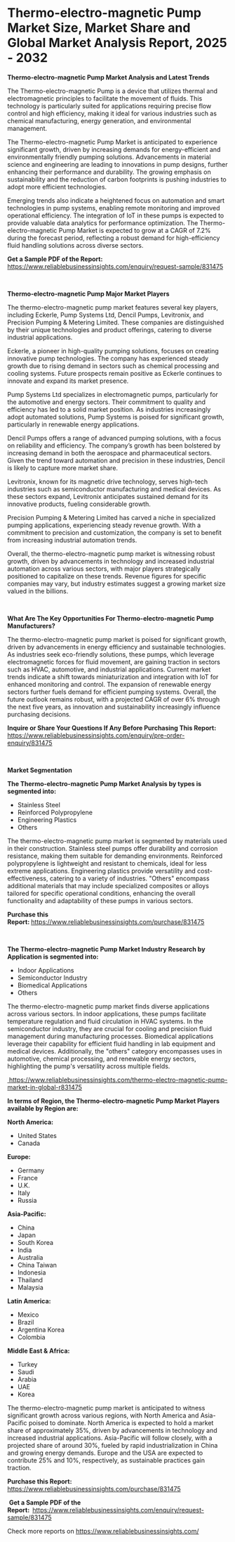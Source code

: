 <p><h1>Thermo-electro-magnetic Pump Market Size, Market Share and Global Market Analysis Report, 2025 - 2032</h1></p><p><strong>Thermo-electro-magnetic Pump Market Analysis and Latest Trends</strong></p>
<p><p>The Thermo-electro-magnetic Pump is a device that utilizes thermal and electromagnetic principles to facilitate the movement of fluids. This technology is particularly suited for applications requiring precise flow control and high efficiency, making it ideal for various industries such as chemical manufacturing, energy generation, and environmental management.</p><p>The Thermo-electro-magnetic Pump Market is anticipated to experience significant growth, driven by increasing demands for energy-efficient and environmentally friendly pumping solutions. Advancements in material science and engineering are leading to innovations in pump designs, further enhancing their performance and durability. The growing emphasis on sustainability and the reduction of carbon footprints is pushing industries to adopt more efficient technologies.</p><p>Emerging trends also indicate a heightened focus on automation and smart technologies in pump systems, enabling remote monitoring and improved operational efficiency. The integration of IoT in these pumps is expected to provide valuable data analytics for performance optimization. The Thermo-electro-magnetic Pump Market is expected to grow at a CAGR of 7.2% during the forecast period, reflecting a robust demand for high-efficiency fluid handling solutions across diverse sectors.</p></p>
<p><strong>Get a Sample PDF of the Report:&nbsp;</strong> <a href="https://www.reliablebusinessinsights.com/enquiry/request-sample/831475?utm_campaign=2811&utm_medium=2&utm_source=Github&utm_content=ia&utm_term=25032025&utm_id=thermo-electro-magnetic-pump">https://www.reliablebusinessinsights.com/enquiry/request-sample/831475</a></p>
<p>&nbsp;</p>
<p><strong>Thermo-electro-magnetic Pump Major Market Players</strong></p>
<p><p>The thermo-electro-magnetic pump market features several key players, including Eckerle, Pump Systems Ltd, Dencil Pumps, Levitronix, and Precision Pumping & Metering Limited. These companies are distinguished by their unique technologies and product offerings, catering to diverse industrial applications.</p><p>Eckerle, a pioneer in high-quality pumping solutions, focuses on creating innovative pump technologies. The company has experienced steady growth due to rising demand in sectors such as chemical processing and cooling systems. Future prospects remain positive as Eckerle continues to innovate and expand its market presence.</p><p>Pump Systems Ltd specializes in electromagnetic pumps, particularly for the automotive and energy sectors. Their commitment to quality and efficiency has led to a solid market position. As industries increasingly adopt automated solutions, Pump Systems is poised for significant growth, particularly in renewable energy applications.</p><p>Dencil Pumps offers a range of advanced pumping solutions, with a focus on reliability and efficiency. The company’s growth has been bolstered by increasing demand in both the aerospace and pharmaceutical sectors. Given the trend toward automation and precision in these industries, Dencil is likely to capture more market share.</p><p>Levitronix, known for its magnetic drive technology, serves high-tech industries such as semiconductor manufacturing and medical devices. As these sectors expand, Levitronix anticipates sustained demand for its innovative products, fueling considerable growth.</p><p>Precision Pumping & Metering Limited has carved a niche in specialized pumping applications, experiencing steady revenue growth. With a commitment to precision and customization, the company is set to benefit from increasing industrial automation trends.</p><p>Overall, the thermo-electro-magnetic pump market is witnessing robust growth, driven by advancements in technology and increased industrial automation across various sectors, with major players strategically positioned to capitalize on these trends. Revenue figures for specific companies may vary, but industry estimates suggest a growing market size valued in the billions.</p></p>
<p>&nbsp;</p>
<p><strong>What Are The Key Opportunities For Thermo-electro-magnetic Pump Manufacturers?</strong></p>
<p><p>The thermo-electro-magnetic pump market is poised for significant growth, driven by advancements in energy efficiency and sustainable technologies. As industries seek eco-friendly solutions, these pumps, which leverage electromagnetic forces for fluid movement, are gaining traction in sectors such as HVAC, automotive, and industrial applications. Current market trends indicate a shift towards miniaturization and integration with IoT for enhanced monitoring and control. The expansion of renewable energy sectors further fuels demand for efficient pumping systems. Overall, the future outlook remains robust, with a projected CAGR of over 6% through the next five years, as innovation and sustainability increasingly influence purchasing decisions.</p></p>
<p><strong>Inquire or Share Your Questions If Any Before Purchasing This Report:</strong> <a href="https://www.reliablebusinessinsights.com/enquiry/pre-order-enquiry/831475?utm_campaign=2811&utm_medium=2&utm_source=Github&utm_content=ia&utm_term=25032025&utm_id=thermo-electro-magnetic-pump">https://www.reliablebusinessinsights.com/enquiry/pre-order-enquiry/831475</a></p>
<p>&nbsp;</p>
<p><strong>Market Segmentation</strong></p>
<p><strong>The Thermo-electro-magnetic Pump Market Analysis by types is segmented into:</strong></p>
<p><ul><li>Stainless Steel</li><li>Reinforced Polypropylene</li><li>Engineering Plastics</li><li>Others</li></ul></p>
<p><p>The thermo-electro-magnetic pump market is segmented by materials used in their construction. Stainless steel pumps offer durability and corrosion resistance, making them suitable for demanding environments. Reinforced polypropylene is lightweight and resistant to chemicals, ideal for less extreme applications. Engineering plastics provide versatility and cost-effectiveness, catering to a variety of industries. "Others" encompass additional materials that may include specialized composites or alloys tailored for specific operational conditions, enhancing the overall functionality and adaptability of these pumps in various sectors.</p></p>
<p><strong>Purchase this Report:&nbsp;</strong><a href="https://www.reliablebusinessinsights.com/purchase/831475?utm_campaign=2811&utm_medium=2&utm_source=Github&utm_content=ia&utm_term=25032025&utm_id=thermo-electro-magnetic-pump">https://www.reliablebusinessinsights.com/purchase/831475</a></p>
<p>&nbsp;</p>
<p><strong>The Thermo-electro-magnetic Pump Market Industry Research by Application is segmented into:</strong></p>
<p><ul><li>Indoor Applications</li><li>Semiconductor Industry</li><li>Biomedical Applications</li><li>Others</li></ul></p>
<p><p>The thermo-electro-magnetic pump market finds diverse applications across various sectors. In indoor applications, these pumps facilitate temperature regulation and fluid circulation in HVAC systems. In the semiconductor industry, they are crucial for cooling and precision fluid management during manufacturing processes. Biomedical applications leverage their capability for efficient fluid handling in lab equipment and medical devices. Additionally, the "others" category encompasses uses in automotive, chemical processing, and renewable energy sectors, highlighting the pump's versatility across multiple fields.</p></p>
<p><a href="https://www.reliablebusinessinsights.com/thermo-electro-magnetic-pump-market-in-global-r831475?utm_campaign=2811&utm_medium=2&utm_source=Github&utm_content=ia&utm_term=25032025&utm_id=thermo-electro-magnetic-pump">&nbsp;https://www.reliablebusinessinsights.com/thermo-electro-magnetic-pump-market-in-global-r831475</a></p>
<p><strong>In terms of Region, the Thermo-electro-magnetic Pump Market Players available by Region are:</strong></p>
<p>
    <p> <strong> North America: </strong>
        <ul>
            <li>United States</li>
            <li>Canada</li>
        </ul>
        </p> 
    <p> <strong> Europe: </strong>
        <ul>
            <li>Germany</li>
            <li>France</li>
            <li>U.K.</li>
            <li>Italy</li>
            <li>Russia</li>
        </ul>
        </p> 
    <p> <strong> Asia-Pacific: </strong>
        <ul>
            <li>China</li>
            <li>Japan</li>
            <li>South Korea</li>
            <li>India</li>
            <li>Australia</li>
            <li>China Taiwan</li>
            <li>Indonesia</li>
            <li>Thailand</li>
            <li>Malaysia</li>
        </ul>
        </p> 
    <p> <strong> Latin America: </strong>
        <ul>
            <li>Mexico</li>
            <li>Brazil</li>
            <li>Argentina Korea</li>
            <li>Colombia</li>
        </ul>
        </p> 
    <p> <strong> Middle East & Africa: </strong>
        <ul>
            <li>Turkey</li>
            <li>Saudi</li>
            <li>Arabia</li>
            <li>UAE</li>
            <li>Korea</li>
        </ul>
    </p>
    </p>
<p><p>The thermo-electro-magnetic pump market is anticipated to witness significant growth across various regions, with North America and Asia-Pacific poised to dominate. North America is expected to hold a market share of approximately 35%, driven by advancements in technology and increased industrial applications. Asia-Pacific will follow closely, with a projected share of around 30%, fueled by rapid industrialization in China and growing energy demands. Europe and the USA are expected to contribute 25% and 10%, respectively, as sustainable practices gain traction.</p></p>
<p><strong>Purchase this Report: </strong><a href="https://www.reliablebusinessinsights.com/purchase/831475?utm_campaign=2811&utm_medium=2&utm_source=Github&utm_content=ia&utm_term=25032025&utm_id=thermo-electro-magnetic-pump">https://www.reliablebusinessinsights.com/purchase/831475</a></p>
<p>&nbsp;<strong>Get a Sample PDF of the Report:&nbsp;&nbsp;</strong><a href="https://www.reliablebusinessinsights.com/enquiry/request-sample/831475?utm_campaign=2811&utm_medium=2&utm_source=Github&utm_content=ia&utm_term=25032025&utm_id=thermo-electro-magnetic-pump">https://www.reliablebusinessinsights.com/enquiry/request-sample/831475</a></p>
<p><strong></strong></p>
<p>Check more reports on <a href="https://www.reliablebusinessinsights.com/?utm_campaign=2811&utm_medium=2&utm_source=Github&utm_content=ia&utm_term=25032025&utm_id=thermo-electro-magnetic-pump">https://www.reliablebusinessinsights.com/</a></p>